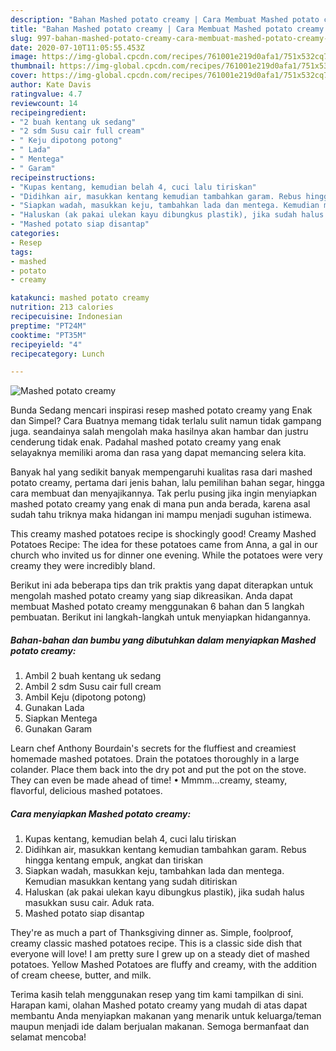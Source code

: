 ```yaml
---
description: "Bahan Mashed potato creamy | Cara Membuat Mashed potato creamy Yang Enak dan Simpel"
title: "Bahan Mashed potato creamy | Cara Membuat Mashed potato creamy Yang Enak dan Simpel"
slug: 997-bahan-mashed-potato-creamy-cara-membuat-mashed-potato-creamy-yang-enak-dan-simpel
date: 2020-07-10T11:05:55.453Z
image: https://img-global.cpcdn.com/recipes/761001e219d0afa1/751x532cq70/mashed-potato-creamy-foto-resep-utama.jpg
thumbnail: https://img-global.cpcdn.com/recipes/761001e219d0afa1/751x532cq70/mashed-potato-creamy-foto-resep-utama.jpg
cover: https://img-global.cpcdn.com/recipes/761001e219d0afa1/751x532cq70/mashed-potato-creamy-foto-resep-utama.jpg
author: Kate Davis
ratingvalue: 4.7
reviewcount: 14
recipeingredient:
- "2 buah kentang uk sedang"
- "2 sdm Susu cair full cream"
- " Keju dipotong potong"
- " Lada"
- " Mentega"
- " Garam"
recipeinstructions:
- "Kupas kentang, kemudian belah 4, cuci lalu tiriskan"
- "Didihkan air, masukkan kentang kemudian tambahkan garam. Rebus hingga kentang empuk, angkat dan tiriskan"
- "Siapkan wadah, masukkan keju, tambahkan lada dan mentega. Kemudian masukkan kentang yang sudah ditiriskan"
- "Haluskan (ak pakai ulekan kayu dibungkus plastik), jika sudah halus masukkan susu cair. Aduk rata."
- "Mashed potato siap disantap"
categories:
- Resep
tags:
- mashed
- potato
- creamy

katakunci: mashed potato creamy 
nutrition: 213 calories
recipecuisine: Indonesian
preptime: "PT24M"
cooktime: "PT35M"
recipeyield: "4"
recipecategory: Lunch

---
```



![Mashed potato creamy](https://img-global.cpcdn.com/recipes/761001e219d0afa1/751x532cq70/mashed-potato-creamy-foto-resep-utama.jpg)

Bunda Sedang mencari inspirasi resep mashed potato creamy yang Enak dan Simpel? Cara Buatnya memang tidak terlalu sulit namun tidak gampang juga. seandainya salah mengolah maka hasilnya akan hambar dan justru cenderung tidak enak. Padahal mashed potato creamy yang enak selayaknya memiliki aroma dan rasa yang dapat memancing selera kita.

Banyak hal yang sedikit banyak mempengaruhi kualitas rasa dari mashed potato creamy, pertama dari jenis bahan, lalu pemilihan bahan segar, hingga cara membuat dan menyajikannya. Tak perlu pusing jika ingin menyiapkan mashed potato creamy yang enak di mana pun anda berada, karena asal sudah tahu triknya maka hidangan ini mampu menjadi suguhan istimewa.

This creamy mashed potatoes recipe is shockingly good! Creamy Mashed Potatoes Recipe: The idea for these potatoes came from Anna, a gal in our church who invited us for dinner one evening. While the potatoes were very creamy they were incredibly bland.


Berikut ini ada beberapa tips dan trik praktis yang dapat diterapkan untuk mengolah mashed potato creamy yang siap dikreasikan. Anda dapat membuat Mashed potato creamy menggunakan 6 bahan dan 5 langkah pembuatan. Berikut ini langkah-langkah untuk menyiapkan hidangannya.

<!--inarticleads1-->

##### Bahan-bahan dan bumbu yang dibutuhkan dalam menyiapkan Mashed potato creamy:

1. Ambil 2 buah kentang uk sedang
1. Ambil 2 sdm Susu cair full cream
1. Ambil  Keju (dipotong potong)
1. Gunakan  Lada
1. Siapkan  Mentega
1. Gunakan  Garam


Learn chef Anthony Bourdain&#39;s secrets for the fluffiest and creamiest homemade mashed potatoes. Drain the potatoes thoroughly in a large colander. Place them back into the dry pot and put the pot on the stove. They can even be made ahead of time! • Mmmm…creamy, steamy, flavorful, delicious mashed potatoes. 

<!--inarticleads2-->

##### Cara menyiapkan Mashed potato creamy:

1. Kupas kentang, kemudian belah 4, cuci lalu tiriskan
1. Didihkan air, masukkan kentang kemudian tambahkan garam. Rebus hingga kentang empuk, angkat dan tiriskan
1. Siapkan wadah, masukkan keju, tambahkan lada dan mentega. Kemudian masukkan kentang yang sudah ditiriskan
1. Haluskan (ak pakai ulekan kayu dibungkus plastik), jika sudah halus masukkan susu cair. Aduk rata.
1. Mashed potato siap disantap


They&#39;re as much a part of Thanksgiving dinner as. Simple, foolproof, creamy classic mashed potatoes recipe. This is a classic side dish that everyone will love! I am pretty sure I grew up on a steady diet of mashed potatoes. Yellow Mashed Potatoes are fluffy and creamy, with the addition of cream cheese, butter, and milk. 

Terima kasih telah menggunakan resep yang tim kami tampilkan di sini. Harapan kami, olahan Mashed potato creamy yang mudah di atas dapat membantu Anda menyiapkan makanan yang menarik untuk keluarga/teman maupun menjadi ide dalam berjualan makanan. Semoga bermanfaat dan selamat mencoba!
